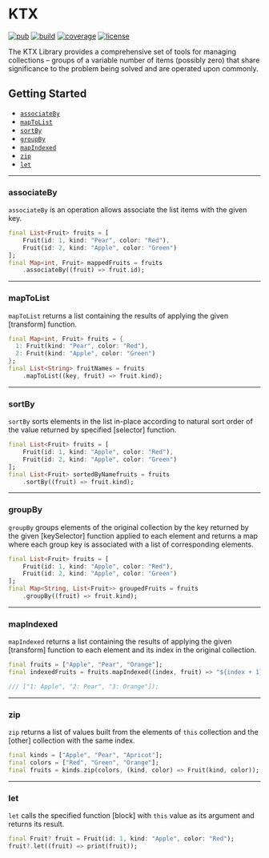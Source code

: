 # KTX

[![pub](https://img.shields.io/pub/v/ktx)](https://pub.dartlang.org/packages/ktx)
[![build](https://api.travis-ci.com/glynskyi/ktx.svg?branch=master)](https://travis-ci.com/glynskyi/ktx)
[![coverage](https://coveralls.io/repos/github/glynskyi/ktx/badge.svg?branch=master)](https://coveralls.io/github/glynskyi/ktx?branch=master)
[![license](https://img.shields.io/badge/license-MIT-blue.svg)](https://opensource.org/licenses/MIT)

The KTX Library provides a comprehensive set of tools for managing collections – groups of a variable number of items (possibly zero)
that share significance to the problem being solved and are operated upon commonly.

## Getting Started

* [`associateBy`](#associateby)
* [`mapToList`](#maptolist)
* [`sortBy`](#sortby)
* [`groupBy`](#groupby)
* [`mapIndexed`](mapIndexed)
* [`zip`](#zip)
* [`let`](#let)

---

### associateBy

`associateBy` is an operation allows associate the list items with the given key.

```Dart
final List<Fruit> fruits = [
    Fruit(id: 1, kind: "Pear", color: "Red"),
    Fruit(id: 2, kind: "Apple", color: "Green")
];
final Map<int, Fruit> mappedFruits = fruits
    .associateBy((fruit) => fruit.id);
```

---

### mapToList

`mapToList` returns a list containing the results of applying the given [transform] function.

```Dart
final Map<int, Fruit> fruits = {
  1: Fruit(kind: "Pear", color: "Red"),
  2: Fruit(kind: "Apple", color: "Green")
};
final List<String> fruitNames = fruits
    .mapToList((key, fruit) => fruit.kind);
```

---

### sortBy

`sortBy` sorts elements in the list in-place according to natural sort order of the value returned by specified [selector] function.

```Dart
final List<Fruit> fruits = [
    Fruit(id: 1, kind: "Apple", color: "Red"),
    Fruit(id: 2, kind: "Apple", color: "Green")
];
final List<Fruit> sortedByNamefruits = fruits
    .sortBy((fruit) => fruit.kind);
```

---

### groupBy

`groupBy` groups elements of the original collection by the key returned by the given [keySelector] function applied to each element
and returns a map where each group key is associated with a list of corresponding elements.

```Dart
final List<Fruit> fruits = [
    Fruit(id: 1, kind: "Apple", color: "Red"),
    Fruit(id: 2, kind: "Apple", color: "Green")
];
final Map<String, List<Fruit>> groupedFruits = fruits
    .groupBy((fruit) => fruit.kind);
```

---

### mapIndexed

`mapIndexed` returns a list containing the results of applying the given [transform] function to each element and its index in the original collection.

```Dart
final fruits = ["Apple", "Pear", "Orange"];
final indexedFruits = fruits.mapIndexed((index, fruit) => "${index + 1}: $fruit");

/// ["1: Apple", "2: Pear", "3: Orange"]);
```

---

### zip

`zip` returns a list of values built from the elements of `this` collection and the [other] collection with the same index.

```Dart
final kinds = ["Apple", "Pear", "Apricot"];
final colors = ["Red", "Green", "Orange"];
final fruits = kinds.zip(colors, (kind, color) => Fruit(kind, color));
```

---

### let

`let` calls the specified function [block] with `this` value as its argument and returns its result.

```Dart
final Fruit? fruit = Fruit(id: 1, kind: "Apple", color: "Red");
fruit?.let((fruit) => print(fruit));
```